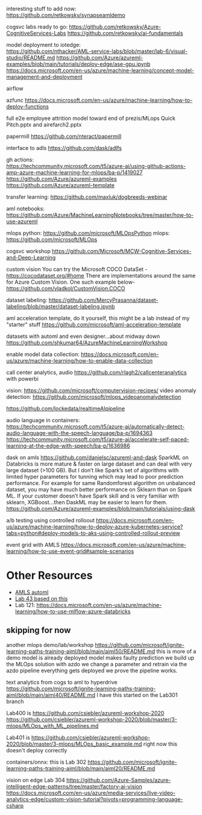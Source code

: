 interesting stuff to add now:  
    https://github.com/retkowsky/synapseamldemo

cogsvc labs ready to go:
    https://github.com/retkowsky/Azure-CognitiveServices-Labs
    https://github.com/retkowsky/ai-fundamentals

model deployment to iotedge:  
    https://github.com/nthacker/AML-service-labs/blob/master/lab-6/visual-studio/README.md
    https://github.com/Azure/azureml-examples/blob/main/tutorials/deploy-edge/ase-gpu.ipynb
    https://docs.microsoft.com/en-us/azure/machine-learning/concept-model-management-and-deployment

airflow

azfunc
    https://docs.microsoft.com/en-us/azure/machine-learning/how-to-deploy-functions

full e2e employee attrition model toward end of prezis/MLops Quick Pitch.pptx and airefarch2.pptx

papermill
    https://github.com/nteract/papermill

interface to adls
    https://github.com/dask/adlfs

gh actions:  
    https://techcommunity.microsoft.com/t5/azure-ai/using-github-actions-amp-azure-machine-learning-for-mlops/ba-p/1419027
    https://github.com/Azure/azureml-examples
    https://github.com/Azure/azureml-template

transfer learning:  https://github.com/maxluk/dogbreeds-webinar

aml notebooks:  https://github.com/Azure/MachineLearningNotebooks/tree/master/how-to-use-azureml



mlops python:  https://github.com/microsoft/MLOpsPython
mlops:  https://github.com/microsoft/MLOps

cogsvc workshop
https://github.com/Microsoft/MCW-Cognitive-Services-and-Deep-Learning

custom vision
    You can try the Microsoft COCO DataSet - https://cocodataset.org/#home
There are implementations around the same for Azure Custom Vision. One such example below- https://github.com/vladkol/CustomVision.COCO


dataset labeling:  https://github.com/MercyPrasanna/dataset-labeling/blob/master/dataset-labeling.ipynb


aml acceleration template, do it yourself, this might be a lab instead of my "starter" stuff
https://github.com/microsoft/aml-acceleration-template


datasets with automl and even designer...about midway down
https://github.com/shkumar64/AzureMachineLearningWorkshop

enable model data collection:
https://docs.microsoft.com/en-us/azure/machine-learning/how-to-enable-data-collection

call center analytics, audio
https://github.com/rlagh2/callcenteranalytics with powerbi


vision:  https://github.com/microsoft/computervision-recipes/
video anomaly detection:  https://github.com/microsoft/mlops_videoanomalydetection

https://github.com/lockedata/realtimeAIpipeline

audio language in containers:  https://techcommunity.microsoft.com/t5/azure-ai/automatically-detect-audio-language-with-the-speech-language/ba-p/1694363
https://techcommunity.microsoft.com/t5/azure-ai/accelerate-self-paced-learning-at-the-edge-with-speech/ba-p/1636986

dask on amls
    https://github.com/danielsc/azureml-and-dask
SparkML on Databricks is more mature  & faster on large dataset and can deal with very large dataset (>100 GB).
But I don’t like Spark’s set of algorithms with limited  hyper parameters for tunning which may lead to poor prediction performance.
For example for same Randomforest algorithm on unbalanced dataset, you may have much better performance on Sklearn than on Spark ML.
If your customer doesn’t have Spark skill and is very familiar with sklearn, XGBoost…then DaskML may be easier to learn for them.
https://github.com/Azure/azureml-examples/blob/main/tutorials/using-dask

a/b testing using controlled rolloout
    https://docs.microsoft.com/en-us/azure/machine-learning/how-to-deploy-azure-kubernetes-service?tabs=python#deploy-models-to-aks-using-controlled-rollout-preview

event grid with AMLS
    https://docs.microsoft.com/en-us/azure/machine-learning/how-to-use-event-grid#sample-scenarios
# Other Resources

* [AMLS automl](https://github.com/Azure/MachineLearningNotebooks/tree/master/how-to-use-azureml/automated-machine-learning)
* [Lab 43 based on this](https://github.com/Azure/MachineLearningNotebooks/blob/master/how-to-use-azureml/automated-machine-learning/continuous-retraining/auto-ml-continuous-retraining.ipynb)
* Lab 121:  https://docs.microsoft.com/en-us/azure/machine-learning/how-to-use-mlflow-azure-databricks

## skipping for now

another mlops demo/lab/workshop
https://github.com/microsoft/ignite-learning-paths-training-aiml/blob/main/aiml50/README.md
    this is more of a demo
    model is already deployed
    model makes faulty prediction
    we build up the MLOps solution with azdo
    we change a parameter and retrain via the azdo pipeline
    everything gets deployed
    we prove the pipeline works.  

text analytics from cogs to aml to hyperdrive
    https://github.com/microsoft/ignite-learning-paths-training-aiml/blob/main/aiml40/README.md
    I have this started on the Lab301 branch

Lab400 is https://github.com/csiebler/azureml-workshop-2020
    https://github.com/csiebler/azureml-workshop-2020/blob/master/3-mlops/MLOps_with_ML_pipelines.md

Lab401 is https://github.com/csiebler/azureml-workshop-2020/blob/master/3-mlops/MLOps_basic_example.md
right now this doesn't deploy correctly

containers/onnx: this is Lab 302 
https://github.com/microsoft/ignite-learning-paths-training-aiml/blob/main/aiml20/README.md

vision on edge
    Lab 304
    https://github.com/Azure-Samples/azure-intelligent-edge-patterns/tree/master/factory-ai-vision
    https://docs.microsoft.com/en-us/azure/media-services/live-video-analytics-edge/custom-vision-tutorial?pivots=programming-language-csharp
